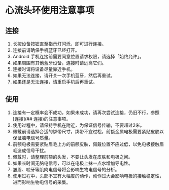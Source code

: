 # 心流头环使用注意事项
## 连接
1. 长按设备按钮直至指示灯闪烁，即可进行连接。
2. 连接前请确保手机蓝牙已经打开。
3. Android 手机连接前需要同意位置请求权限，请选择「始终允许」。
4. 如果周围有其他蓝牙设备，连接时请远离它们。
5. 连接时请将设备尽量靠近手机。
6. 如果无法连接，请开关一次手机蓝牙，然后再重试。
7. 如果还是无法连接，请重启手机后再重试。

## 使用
1. 连接有一定概率会不成功，如果未成功，请再次尝试连接，仍旧不行，参照[连接](## 连接)的注意事项。
2. 使用过程中，请保持手机在附近，为保证信号传输，不要超过2米。
3. 佩戴前请选择合适的绑带尺寸，绑带不宜过松，前额金属电极需要紧贴皮肤以保证脑电信号质量。
4. 前额电极需要紧贴眉毛上方的前额皮肤，佩戴位置不应过低，以免电极接触眉毛造成信号干扰。
5. 佩戴时，请整理前额的头发，不要让头发在皮肤和电极之间。
6. 如果长时间无脑电信号，可以在电极上抹一点水增加导电性。
7. 皱眉、咬牙等肌肉电信号将会影响生物电信号的分析。
8. 使用过程中，头部不宜有大幅度的动作，动作过大会影响电极的接触稳定性，进而影响生物电信号的采集。